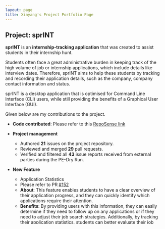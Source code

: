 ```yaml
---
layout: page
title: Xinyang's Project Portfolio Page
---
```


## Project: sprINT

**sprINT** is an **internship-tracking application** that was created to assist students in their internship hunt.

Students often face a great administrative burden in keeping track of the high volume of job or internship applications, which
include details like interview dates. Therefore, sprINT aims to help these students by
tracking and recording their application details, such as the company, company contact information and status.

sprINT is a desktop application that is optimised for Command Line Interface (CLI) users, while still providing the benefits
of a Graphical User Interface (GUI).

Given below are my contributions to the project.

* **Code contributed**:
Please refer to this [RepoSense link](https://nus-cs2103-ay2223s2.github.io/tp-dashboard/?search=xyluschen&breakdown=true)

* **Project management**
  * Authored **21** issues on the project repository.
  * Reviewed and merged **29** pull requests.
  * Verified and filtered all **43** issue reports received from external parties during the PE-Dry Run.

* **New Feature**
  * Application Statistics 
  * Please refer to PR [#152](https://github.com/AY2223S2-CS2103T-T13-3/tp/pull/152)
  * **About**: This feature enables students to have a clear overview of their application progress, and they can quickly
  identify which applications require their attention. 
  * **Benefits**: By providing users with this information, they can easily determine if they need to follow up on 
  any applications or if they need to adjust their job search strategies. Additionally, by tracking their application statistics,
  students can better evaluate their job search performance and identify areas for improvement. For example, they may discover that
  they have applied to many positions but not receiving many offers. This information can help them improve their application materials
  and refine their job search strategies, ultimately increasing their chances of securing a placement.
  * **Challenges**: This feature was the first that involved significant modifications to the existing GUI, as it was necessary
  to create a Statistics Panel that displays a User's application statistics. It also involved the creation of a `Statistics` entity
  as part of the `Model` component. It required changes as to how `Commands` were processed by the `LogicManager`, specifically commands
  that potentially changes the application statistics.

* **Enhancements to existing features**
  * Logic and UI component Refactoring 
    * Please refer to PR [#62](https://github.com/AY2223S2-CS2103T-T13-3/tp/pull/62)
    * Updated existing classes in Logic and UI components to match sprINT's requirements.

  * Adding an application
    * Please refer to PR [#62](https://github.com/AY2223S2-CS2103T-T13-3/tp/pull/62)
    * The first feature to be added after the initial refactoring of AB3 code base.
    * Updated the initial `AddCommand` in AB3 (now `AddApplicationCommand`) to match sprINT's user
      story and requirements.

  * Tags for Applications
    * Please refer to PR [#104](https://github.com/AY2223S2-CS2103T-T13-3/tp/pull/104)
    * Integrated the existing `Tag` entity in AB3 to work with sprINT's application entities.

  * Clearing all applications
    * Please refer to PR [#109](https://github.com/AY2223S2-CS2103T-T13-3/tp/pull/109)
    * Updated the initial `ClearCommand` in AB3 to match sprINT's requirements.

  * Exiting sprINT
    * Please refer to PR [#104](https://github.com/AY2223S2-CS2103T-T13-3/tp/pull/104)
    * Update the initial `ExitCommand` in AB3 to match sprINT's requirements.

* **Documentation**
  * ReadMe
    * Please refer to PR [#32](https://github.com/AY2223S2-CS2103T-T13-3/tp/pull/32)
    * Update `README.md` to match sprINT's user story and requirements.

  * User Guide
    * Please refer to PR [#40](https://github.com/AY2223S2-CS2103T-T13-3/tp/pull/40)
    * Updated documentation for the Add, Clear and Exit features to match sprINT's requirements

  * Developer Guide:
    * Please refer to PR [#120](https://github.com/AY2223S2-CS2103T-T13-3/tp/pull/120), [#130](https://github.com/AY2223S2-CS2103T-T13-3/tp/pull/130)
          and [#132](https://github.com/AY2223S2-CS2103T-T13-3/tp/pull/132)
    * Created UML diagrams for Add, Clear and Exit features of sprINT.
    * Added implementation details for Add Application, Clear and Exit features of sprINT. 
    * Documented how each feature's command is processed by sprINT and explains the interaction betweeen the different
    components of the app itself.

* **Team-based tasks**
  * Enforced build success with the help of GitHub Actions throughout sprINT's development
  * As the team lead, delegated project tasks and responsibilties using GitHub's issue tracker to team members.




